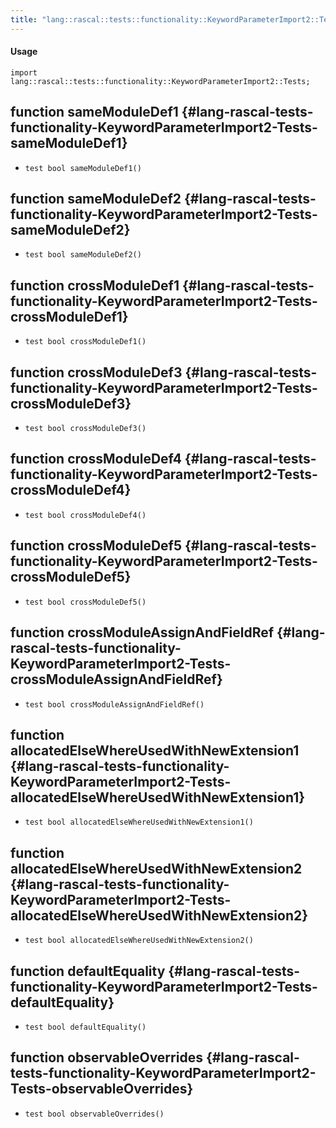 ```yaml
---
title: "lang::rascal::tests::functionality::KeywordParameterImport2::Tests"
---
```


#### Usage

`import lang::rascal::tests::functionality::KeywordParameterImport2::Tests;`


## function sameModuleDef1 {#lang-rascal-tests-functionality-KeywordParameterImport2-Tests-sameModuleDef1}

* ``test bool sameModuleDef1()``

## function sameModuleDef2 {#lang-rascal-tests-functionality-KeywordParameterImport2-Tests-sameModuleDef2}

* ``test bool sameModuleDef2()``

## function crossModuleDef1 {#lang-rascal-tests-functionality-KeywordParameterImport2-Tests-crossModuleDef1}

* ``test bool crossModuleDef1()``

## function crossModuleDef3 {#lang-rascal-tests-functionality-KeywordParameterImport2-Tests-crossModuleDef3}

* ``test bool crossModuleDef3()``

## function crossModuleDef4 {#lang-rascal-tests-functionality-KeywordParameterImport2-Tests-crossModuleDef4}

* ``test bool crossModuleDef4()``

## function crossModuleDef5 {#lang-rascal-tests-functionality-KeywordParameterImport2-Tests-crossModuleDef5}

* ``test bool crossModuleDef5()``

## function crossModuleAssignAndFieldRef {#lang-rascal-tests-functionality-KeywordParameterImport2-Tests-crossModuleAssignAndFieldRef}

* ``test bool crossModuleAssignAndFieldRef()``

## function allocatedElseWhereUsedWithNewExtension1 {#lang-rascal-tests-functionality-KeywordParameterImport2-Tests-allocatedElseWhereUsedWithNewExtension1}

* ``test bool allocatedElseWhereUsedWithNewExtension1()``

## function allocatedElseWhereUsedWithNewExtension2 {#lang-rascal-tests-functionality-KeywordParameterImport2-Tests-allocatedElseWhereUsedWithNewExtension2}

* ``test bool allocatedElseWhereUsedWithNewExtension2()``

## function defaultEquality {#lang-rascal-tests-functionality-KeywordParameterImport2-Tests-defaultEquality}

* ``test bool defaultEquality()``

## function observableOverrides {#lang-rascal-tests-functionality-KeywordParameterImport2-Tests-observableOverrides}

* ``test bool observableOverrides()``

